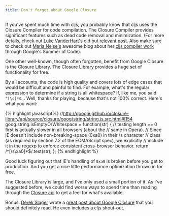 ```yaml
---
title: Don't forget about Google Closure
---
```


If you've spent much time with cljs, you probably know that cljs uses the Closure Compiler for code compilation. The Closure Compiler provides significant features such as dead code removal and minimization. (For more details, check out [Luke VanderHart's][luke-twitter] old but [relevant post][luke-post]. Also make sure to check out [Maria Neise's][mayaneise-twitter] awesome blog about her [cljs compiler work][mayaneise-blog] through Google's Summer of Code).

One other well-known, though often forgotten, benefit from Google Closure is the Closure Library. The Closure Library provides a huge set of functionality for free.

By all accounts, the code is high quality and covers lots of edge cases that would be difficult and painful to find. For example, what's the regular expression to determine if a string is all whitespace? If, like me, you said `^[\s]*$`... Well, thanks for playing, because that's not 100% correct. Here's what you want:

{% highlight javascript%}
//http://google.github.io/closure-library/api/source/closure/goog/string/string.js.src.html#l154
goog.string.isEmptyOrWhitespace = function(str) {
  // testing length == 0 first is actually slower in all browsers (about the
  // same in Opera).
  // Since IE doesn't include non-breaking-space (0xa0) in their \s character
  // class (as required by section 7.2 of the ECMAScript spec), we explicitly
  // include it in the regexp to enforce consistent cross-browser behavior.
  return /^[\s\xa0]*$/.test(str);
};
{% endhighlight %}

Good luck figuring out that IE's handling of `0xa0` is broken before you get to production. And you get a nice little performance optimization thrown in for free.

The Closure Library is large, and I've only used a small portion of it. As I've suggested before, we could find worse ways to spend time than reading through the [Closure api][closure-api] to get a feel for what's available.

Bonus: [Derek Slager][derek-twitter] wrote a [great post about Google Closure][derek-post] that you should definitely read. He even includes a cljs shout-out.

[luke-twitter]: https://twitter.com/levanderhart
[luke-post]: http://lukevanderhart.com/2011/09/30/using-javascript-and-clojurescript.html
[mayaneise-twitter]: https://twitter.com/mayaneise
[mayaneise-blog]: http://mneise.github.io/index.html
[closure-api]: http://google.github.io/closure-library/api/
[derek-twitter]: https://twitter.com/derekslager
[derek-post]: http://derekslager.com/blog/posts/2015/06/five-years-of-google-closure.ashx

